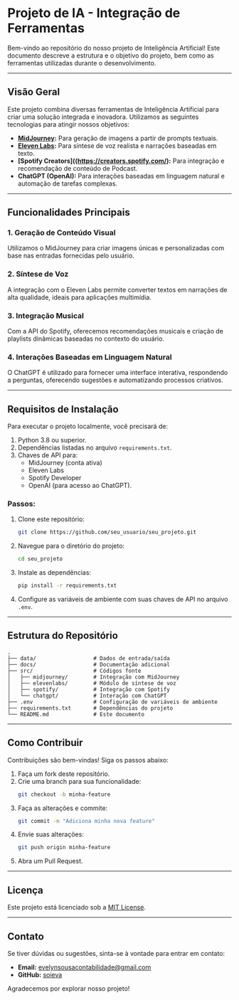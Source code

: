 # Projeto de IA - Integração de Ferramentas

Bem-vindo ao repositório do nosso projeto de Inteligência Artificial! Este documento descreve a estrutura e o objetivo do projeto, bem como as ferramentas utilizadas durante o desenvolvimento.

---

## Visão Geral
Este projeto combina diversas ferramentas de Inteligência Artificial para criar uma solução integrada e inovadora. Utilizamos as seguintes tecnologias para atingir nossos objetivos:

- **[MidJourney](https://www.midjourney.com/):** Para geração de imagens a partir de prompts textuais.
- **[Eleven Labs](https://elevenlabs.io/):** Para síntese de voz realista e narrações baseadas em texto.
- **[Spotify Creators]((https://creators.spotify.com/):** Para integração e recomendação de conteúdo de Podcast.
- **ChatGPT (OpenAI):** Para interações baseadas em linguagem natural e automação de tarefas complexas.

---

## Funcionalidades Principais

### 1. **Geração de Conteúdo Visual**
Utilizamos o MidJourney para criar imagens únicas e personalizadas com base nas entradas fornecidas pelo usuário.

### 2. **Síntese de Voz**
A integração com o Eleven Labs permite converter textos em narrações de alta qualidade, ideais para aplicações multimídia.

### 3. **Integração Musical**
Com a API do Spotify, oferecemos recomendações musicais e criação de playlists dinâmicas baseadas no contexto do usuário.

### 4. **Interações Baseadas em Linguagem Natural**
O ChatGPT é utilizado para fornecer uma interface interativa, respondendo a perguntas, oferecendo sugestões e automatizando processos criativos.

---

## Requisitos de Instalação
Para executar o projeto localmente, você precisará de:

1. Python 3.8 ou superior.
2. Dependências listadas no arquivo `requirements.txt`.
3. Chaves de API para:
   - MidJourney (conta ativa)
   - Eleven Labs
   - Spotify Developer
   - OpenAI (para acesso ao ChatGPT).

### Passos:
1. Clone este repositório:
   ```bash
   git clone https://github.com/seu_usuario/seu_projeto.git
   ```
2. Navegue para o diretório do projeto:
   ```bash
   cd seu_projeto
   ```
3. Instale as dependências:
   ```bash
   pip install -r requirements.txt
   ```
4. Configure as variáveis de ambiente com suas chaves de API no arquivo `.env`.

---

## Estrutura do Repositório

```
.
├── data/                  # Dados de entrada/saída
├── docs/                  # Documentação adicional
├── src/                   # Códigos fonte
│   ├── midjourney/        # Integração com MidJourney
│   ├── elevenlabs/        # Módulo de síntese de voz
│   ├── spotify/           # Integração com Spotify
│   └── chatgpt/           # Interação com ChatGPT
├── .env                   # Configuração de variáveis de ambiente
├── requirements.txt       # Dependências do projeto
└── README.md              # Este documento
```

---

## Como Contribuir
Contribuições são bem-vindas! Siga os passos abaixo:

1. Faça um fork deste repositório.
2. Crie uma branch para sua funcionalidade:
   ```bash
   git checkout -b minha-feature
   ```
3. Faça as alterações e commite:
   ```bash
   git commit -m "Adiciona minha nova feature"
   ```
4. Envie suas alterações:
   ```bash
   git push origin minha-feature
   ```
5. Abra um Pull Request.

---

## Licença
Este projeto está licenciado sob a [MIT License](LICENSE).

---

## Contato
Se tiver dúvidas ou sugestões, sinta-se à vontade para entrar em contato:
- **Email:** evelynsousacontabilidade@gmail.com
- **GitHub:** [soieva](https://github.com/oieva)

Agradecemos por explorar nosso projeto!


